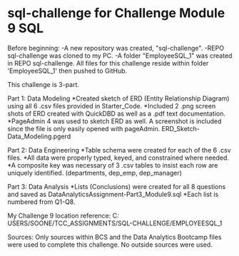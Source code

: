 # sql-challenge for Challenge Module 9 SQL

Before beginning:
-A new repository was created, "sql-challenge".
-REPO sql-challenge was cloned to my PC.
-A folder "EmployeeSQL_1" was created in REPO sql-challenge. All files for this challenge reside within folder 'EmployeeSQL_1' then pushed to GitHub.

This challenge is 3-part.

Part 1: Data Modeling
*Created sketch of ERD (Entity Relationship Diagram) using all 6 .csv files provided in Starter_Code.
*Included 2 .png screen shots of ERD created with QuickDBD as well as a .pdf text documentation.
*PageAdmin 4 was used to sketch ERD as well. A screenshot is included since the file is only easily opened with pageAdmin. ERD_Sketch-Data_Modeling.pgerd

Part 2: Data Engineering
*Table schema were created for each of the 6 .csv files. 
*All data were properly typed, keyed, and constrained where needed. 
*A composite key was necessary of 3 .csv tables to insist each row are uniquely identified. (departments, dep_emp, dep_manager) 

Part 3: Data Analysis
*Lists (Conclusions) were created for all 8 questions and saved as DataAnalyticsAssignment-Part3_Module9.sql
*Each list is numbered from Q1-Q8.

My Challenge 9 location reference: C: USERS/SOONE/TCC_ASSIGNMENTS/SQL-CHALLENGE/EMPLOYEESQL_1

Sources: Only sources within BCS and the Data Analytics Bootcamp files were used to complete this challenge. No outside sources were used.